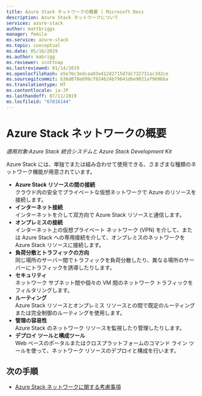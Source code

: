 ```yaml
---
title: Azure Stack ネットワークの概要 | Microsoft Docs
description: Azure Stack ネットワークについて
services: azure-stack
author: mattbriggs
manager: femila
ms.service: azure-stack
ms.topic: conceptual
ms.date: 05/16/2019
ms.author: mabrigg
ms.reviewer: scottnap
ms.lastreviewed: 01/14/2019
ms.openlocfilehash: e5e76c3edcaa93e412d2715d7dc732731ac3d2ce
ms.sourcegitcommit: b36d078e699c7924624b79641dbe9021af9606ba
ms.translationtype: HT
ms.contentlocale: ja-JP
ms.lasthandoff: 07/11/2019
ms.locfileid: "67816144"
---
```

# <a name="introduction-to-azure-stack-networking"></a>Azure Stack ネットワークの概要

*適用対象:Azure Stack 統合システムと Azure Stack Development Kit*

Azure Stack には、単独でまたは組み合わせて使用できる、さまざまな種類のネットワーク機能が用意されています。

- **Azure Stack リソースの間の接続**  
    クラウド内の安全でプライベートな仮想ネットワークで Azure のリソースを接続します。
- **インターネット接続**  
    インターネットを介して双方向で Azure Stack リソースと通信します。
- **オンプレミスの接続**  
    インターネット上の仮想プライベート ネットワーク (VPN) を介して、または Azure Stack への専用接続を介して、オンプレミスのネットワークを Azure Stack リソースに接続します。
- **負荷分散とトラフィックの方向**  
    同じ場所のサーバー間でトラフィックを負荷分散したり、異なる場所のサーバーにトラフィックを誘導したりします。
- **セキュリティ**  
    ネットワーク サブネット間や個々の VM 間のネットワーク トラフィックをフィルタリングします。
- **ルーティング**  
    Azure Stack リソースとオンプレミス リソースとの間で既定のルーティングまたは完全制御のルーティングを使用します。
- **管理の容易性**  
    Azure Stack のネットワーク リソースを監視したり管理したりします。
- **デプロイ ツールと構成ツール**  
    Web ベースのポータルまたはクロスプラットフォームのコマンド ライン ツールを使って、ネットワーク リソースのデプロイと構成を行います。


## <a name="next-steps"></a>次の手順

* [Azure Stack ネットワークに関する考慮事項](azure-stack-network-differences.md)